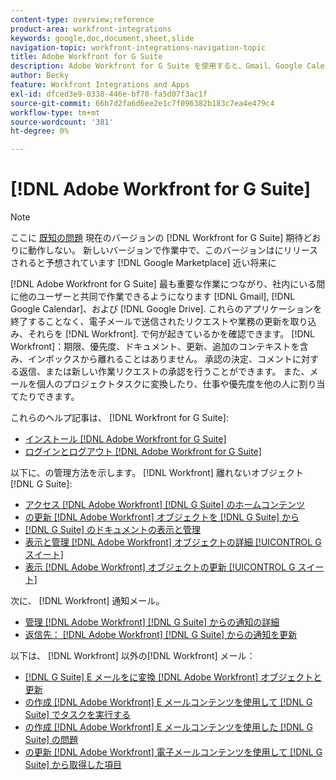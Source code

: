 ```yaml
---
content-type: overview;reference
product-area: workfront-integrations
keywords: google,doc,document,sheet,slide
navigation-topic: workfront-integrations-navigation-topic
title: Adobe Workfront for G Suite
description: Adobe Workfront for G Suite を使用すると、Gmail、Google Calendar、Google Drive 内での作業を中心に、他のユーザーとの共同作業が可能になります。 これらのアプリケーションを終了することなく、電子メールで送信されたリクエストや業務用の更新を取り込み、Workfrontに追加できます。 期限、優先度、ドキュメント、更新、追加のコンテキストなど、Workfrontで発生していることを、ボックス内のままにすることなく確認できます。 承認の決定、コメントに対する返信、または新しい作業リクエストの承認を行うことができます。 また、メールを個人のプロジェクトタスクに変換したり、仕事や優先度を他の人に割り当てたりできます。
author: Becky
feature: Workfront Integrations and Apps
exl-id: dfced3e9-0338-446e-bf70-fa5d07f3ac1f
source-git-commit: 66b7d2fa6d6ee2e1c7f096382b183c7ea4e479c4
workflow-type: tm+mt
source-wordcount: '381'
ht-degree: 0%

---
```


# [!DNL Adobe Workfront for G Suite]

>[!NOTE]
>
>ここに [既知の問題](https://experienceleague.adobe.com/docs/workfront-known-issues/issues/new-workfront-experience/wf-current/wf-integrations-error-when-opening-wf-for-gsuite.html?lang=en) 現在のバージョンの [!DNL Workfront for G Suite] 期待どおりに動作しない。 新しいバージョンで作業中で、このバージョンはにリリースされると予想されています [!DNL Google Marketplace] 近い将来に

[!DNL Adobe Workfront for G Suite] 最も重要な作業につながり、社内にいる間に他のユーザーと共同で作業できるようになります [!DNL Gmail], [!DNL Google Calendar]、および [!DNL Google Drive]. これらのアプリケーションを終了することなく、電子メールで送信されたリクエストや業務の更新を取り込み、それらを [!DNL Workfront]. で何が起きているかを確認できます。 [!DNL Workfront]：期限、優先度、ドキュメント、更新、追加のコンテキストを含み、インボックスから離れることはありません。 承認の決定、コメントに対する返信、または新しい作業リクエストの承認を行うことができます。 また、メールを個人のプロジェクトタスクに変換したり、仕事や優先度を他の人に割り当てたりできます。

これらのヘルプ記事は、 [!DNL Workfront for G Suite]:

* [インストール [!DNL Adobe Workfront for G Suite]](../../workfront-integrations-and-apps/workfront-for-g-suite/install-workfront-for-gsuite.md)
* [ログインとログアウト [!DNL Adobe Workfront for G Suite]](../../workfront-integrations-and-apps/workfront-for-g-suite/log-in-and-out-wf-for-gsuite.md)

以下に、の管理方法を示します。 [!DNL Workfront] 離れないオブジェクト [!DNL G Suite]:

* [アクセス [!DNL Adobe Workfront] [!DNL G Suite] のホームコンテンツ](../../workfront-integrations-and-apps/workfront-for-g-suite/access-wf-home-content-from-g-suite.md)
* [の更新 [!DNL Adobe Workfront] オブジェクトを [!DNL G Suite] から](../../workfront-integrations-and-apps/workfront-for-g-suite/update-a-workfront-object-in-gsuite.md)
* [[!DNL G Suite] のドキュメントの表示と管理](../../workfront-integrations-and-apps/workfront-for-g-suite/view-and-manage-documents-in-gsuite.md)
* [表示と管理 [!DNL Adobe Workfront] オブジェクトの詳細 [!UICONTROL G スイート]](../../workfront-integrations-and-apps/workfront-for-g-suite/view-manage-work-item-details-in-gsuite.md)
* [表示 [!DNL Adobe Workfront] オブジェクトの更新 [!UICONTROL G スイート]](../../workfront-integrations-and-apps/workfront-for-g-suite/view-object-updates-in-gsuite.md)

次に、 [!DNL Workfront] 通知メール。

* [管理 [!DNL Adobe Workfront] [!DNL G Suite] からの通知の詳細](../../workfront-integrations-and-apps/workfront-for-g-suite/manage-wf-email-notification-details-in-gsuite.md)
* [返信先： [!DNL Adobe Workfront] [!DNL G Suite] からの通知を更新](../../workfront-integrations-and-apps/workfront-for-g-suite/reply-to-wf-update-notification-from-gsuite.md)

以下は、 [!DNL Workfront] 以外の[!DNL Workfront] メール：

* [[!DNL G Suite] E メールをに変換 [!DNL Adobe Workfront] オブジェクトと更新](../../workfront-integrations-and-apps/workfront-for-g-suite/turn-gsuite-emails-into-wf-objects-and-updates.md)
* [の作成 [!DNL Adobe Workfront] E メールコンテンツを使用して [!DNL G Suite] でタスクを実行する](../../workfront-integrations-and-apps/workfront-for-g-suite/create-wf-task-in-gsuite-using-email-content.md)
* [の作成 [!DNL Adobe Workfront] E メールコンテンツを使用した [!DNL G Suite] の問題](../../workfront-integrations-and-apps/workfront-for-g-suite/create-wf-issue-in-g-suite-using-email-content.md)
* [の更新 [!DNL Adobe Workfront] 電子メールコンテンツを使用して [!DNL G Suite] から取得した項目](../../workfront-integrations-and-apps/workfront-for-g-suite/update-wf-item-using-email-content.md)
